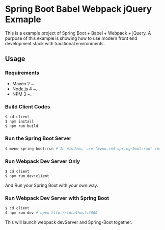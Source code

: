 # Spring Boot Babel Webpack jQuery Exmaple

This is a example project of Spring Boot + Babel + Webpack + jQuery.
A purpose of this example is showing how to use modern front end development stack with traditional environments.
 
## Usage


### Requirements

* Maven 2 ~.
* Node.js 4 ~.
* NPM 3 ~.

### Build Client Codes

```bash
$ cd client
$ npm install
$ npm run build
```

### Run the Spring Boot Server

```bash
$ mvnw spring-boot:run # In Windows, use 'mvnw.cmd spring-boot:run' instead.
```

### Run Webpack Dev Server Only

```bash
$ cd client
$ npm run dev:client
```

And Run your Spring Boot with your own way.

### Run Webpack Dev Server with Spring Boot

```bash
$ cd client
$ npm run dev # open http://localhost:3000
```

This will launch webpack devServer and Spring-Boot together.
